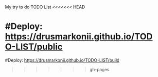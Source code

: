 My try to do TODO List
<<<<<<< HEAD

#Deploy: https://drusmarkonii.github.io/TODO-LIST/public
=======
#Deploy: https://drusmarkonii.github.io/TODO-LIST/build
>>>>>>> gh-pages
